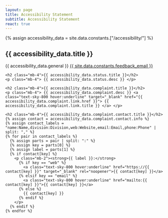 ```yaml
---
layout: page
title: Accessibility Statement
subtitle: Accessibility Statement
react: true
---
```


{% assign accessibility_data = site.data.constants.["/accessibility/"] %}

<div class="text-on-white my-[24px]">
    <h2 class="mb-4">{{ accessibility_data.title }}</h2>
    <p class="mb-4"> {{ accessibility_data.general }} <a href="mailto:{{site.data.constants.feedback_email}}" > {{ site.data.constants.feedback_email }}</a> </p>

    <h2 class="mb-4">{{ accessibility_data.status.title }}</h2>
    <p class="mb-4"> {{ accessibility_data.status.desc }} </p>

    <h2 class="mb-4">{{ accessibility_data.complaint.title }}</h2>
    <p class="mb-4"> {{ accessibility_data.complaint.desc }} <a class="text-sky-800 hover:underline" target="_blank" href="{{ accessibility_data.complaint.link.href }}"> {{ accessibility_data.complaint.link.title }} </a> </p>

    <h2 class="mb-4">{{ accessibility_data.complaint.contact.title }}</h2>
    {% assign contact = accessibility_data.complaint.contact.info %}
    {% assign contact_labels = "name:Name,division:Division,web:Website,email:Email,phone:Phone" | split: "," %}
    {% for pair in contact_labels %}
      {% assign parts = pair | split: ":" %}
      {% assign key = parts[0] %}
      {% assign label = parts[1] %}
      {% if contact[key] %}
        <p class="mb-2"><strong>{{ label }}:</strong>
          {% if key == "web" %}
            <a class="text-sky-800 hover:underline" href="https://{{ contact[key] }}" target="_blank" rel="noopener">{{ contact[key] }}</a>
          {% elsif key == "email" %}
            <a class="text-sky-800 hover:underline" href="mailto:{{ contact[key] }}">{{ contact[key] }}</a>
          {% else %}
            {{ contact[key] }}
          {% endif %}
        </p>
      {% endif %}
    {% endfor %}
</div>
